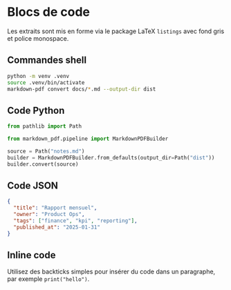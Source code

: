 # Blocs de code

Les extraits sont mis en forme via le package LaTeX `listings` avec fond gris et police monospace.

## Commandes shell

```bash
python -m venv .venv
source .venv/bin/activate
markdown-pdf convert docs/*.md --output-dir dist
```

## Code Python

```python
from pathlib import Path

from markdown_pdf.pipeline import MarkdownPDFBuilder

source = Path("notes.md")
builder = MarkdownPDFBuilder.from_defaults(output_dir=Path("dist"))
builder.convert(source)
```

## Code JSON

```json
{
  "title": "Rapport mensuel",
  "owner": "Product Ops",
  "tags": ["finance", "kpi", "reporting"],
  "published_at": "2025-01-31"
}
```

## Inline code

Utilisez des backticks simples pour insérer du code dans un paragraphe, par exemple `print("hello")`.
